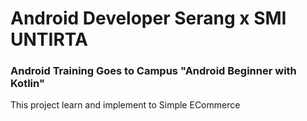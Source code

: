 # Android Developer Serang x SMI UNTIRTA
### Android Training Goes to Campus "Android Beginner with Kotlin"
This project learn and implement to Simple ECommerce
